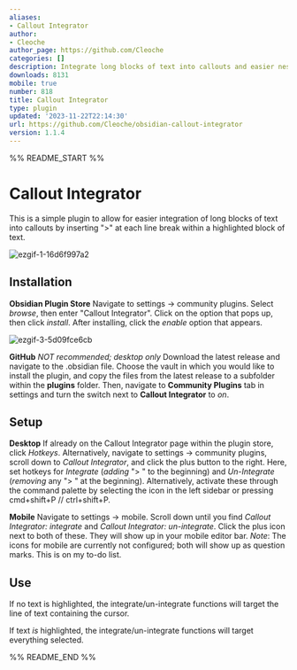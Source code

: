 ```yaml
---
aliases:
- Callout Integrator
author:
- Cleoche
author_page: https://github.com/Cleoche
categories: []
description: Integrate long blocks of text into callouts and easier nested callouts
downloads: 8131
mobile: true
number: 818
title: Callout Integrator
type: plugin
updated: '2023-11-22T22:14:30'
url: https://github.com/Cleoche/obsidian-callout-integrator
version: 1.1.4
---
```


%% README_START %%

# Callout Integrator

This is a simple plugin to allow for easier integration of long blocks of text into callouts by inserting ">" at each line break within a highlighted block of text. 

![ezgif-1-16d6f997a2](https://github.com/Cleoche/obsidian-callout-integrator/assets/96603897/e249c0da-d87a-49db-84f1-c2b1732871dd)

## Installation
**Obsidian Plugin Store**
Navigate to settings -> community plugins. Select *browse*, then enter "Callout Integrator". Click on the option that pops up, then click *install*. After installing, click the *enable* option that appears.

![ezgif-3-5d09fce6cb](https://github.com/Cleoche/obsidian-callout-integrator/assets/96603897/f1f5b685-6644-4545-b646-5ec10daf230f)

**GitHub** *NOT recommended; desktop only*
Download the latest release and navigate to the .obsidian file. Choose the vault in which you would like to install the plugin, and copy the files from the latest release to a subfolder within the **plugins** folder. Then, navigate to **Community Plugins** tab in settings and turn the switch next to **Callout Integrator** to *on*.

## Setup
**Desktop**
If already on the Callout Integrator page within the plugin store, click *Hotkeys*. Alternatively, navigate to settings -> community plugins, scroll down to *Callout Integrator*, and click the plus button to the right. Here, set hotkeys for *Integrate* (*adding* "> " to the beginning) and *Un-Integrate* (*removing* any "> " at the beginning). Alternatively, activate these through the command palette by selecting the icon in the left sidebar or pressing cmd+shift+P // ctrl+shift+P.

**Mobile**
Navigate to settings -> mobile. Scroll down until you find *Callout Integrator: integrate* and *Callout Integrator: un-integrate*. Click the plus icon next to both of these. They will show up in your mobile editor bar. 
	*Note*: The icons for mobile are currently not configured; both will show up as question marks. This is on my to-do list.

 ## Use
If no text is highlighted, the integrate/un-integrate functions will target the line of text containing the cursor.

If text *is* highlighted, the integrate/un-integrate functions will target everything selected.


%% README_END %%